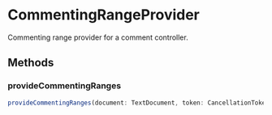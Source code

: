 # CommentingRangeProvider

Commenting range provider for a comment controller.

## Methods

### provideCommentingRanges

```typescript
provideCommentingRanges(document: TextDocument, token: CancellationToken): ProviderResult<Range[]>
```

